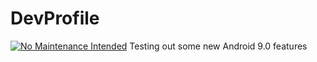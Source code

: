 # DevProfile
[![No Maintenance Intended](http://unmaintained.tech/badge.svg)](http://unmaintained.tech/)
Testing out some new Android 9.0 features

